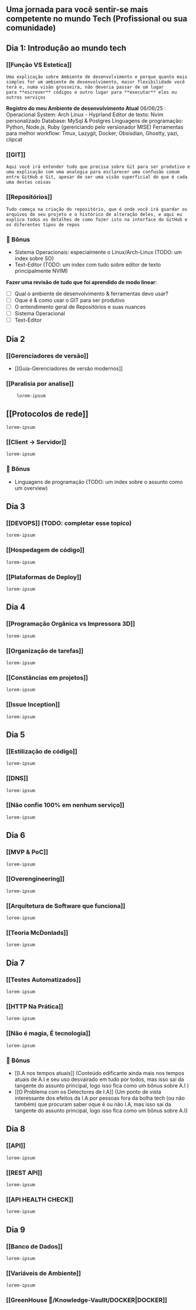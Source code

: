 ## Uma jornada para você sentir-se mais competente no mundo Tech (Profissional ou sua comunidade) 
## **Dia 1**: Introdução ao mundo tech
### [[Função VS Estetica]] 
	Uma explicação sobre Ambiente de desenvolvimento e porque quanto mais simples for um ambiente de desenvolvimento, maior flexibilidade você terá e, numa visão grosseira, não deveria passar de um lugar para **escrever** códigos e outro lugar para **executar** eles ou outros serviços

**Registro do meu Ambiente de desenvolvimento Atual** 06/06/25 :
Operacional System: Arch Linux - Hyprland
Editor de texto:  Nvim personalizado
Database: MySql & Postgres
Linguagens de programação: Python, Node.js, Ruby (gerenciando pelo versionador MISE)
Ferramentas para melhor workflow: Tmux, Lazygit, Docker, Obsisdian, Ghostty, yazi, clipcat

### [[GIT]]
	Aqui você irá entender tudo que precisa sobre Git para ser produtivo e uma explicação com uma analogia para esclarecer uma confusão comum entre GitHub e Git, apesar de ser uma visão superficial do que é cada uma destas coisas

### [[Repositórios]]
	Tudo começa na criação do repositório, que é onde você irá guardar os arquivos do seu projeto e o histórico de alteração deles, e aqui eu explico todos os detalhes de como fazer isto na interface do GitHub e os diferentes tipos de repos

### 🎁 Bônus
- Sistema Operacionais: especialmente o Linux/Arch-Linux (TODO: um index sobre SO)
- Text-Editor (TODO: um index com tudo sobre editor de texto principalmente NVIM)

**Fazer uma revisão de tudo que foi aprendido de modo linear**:
- [ ] Qual o ambiente de desenvolvimento & ferramentas devo usar?
- [ ] Oque é & como usar o GIT para ser produtivo
- [ ] O entendimento geral de Repositórios e suas nuances
- [ ] Sistema Operacional
- [ ] Text-Editor

## Dia 2
### [[Gerenciadores de versão]]
- [[Guia-Gerenciadores de versão modernos]]

### [[Paralisia por analise]]
		lorem-ipsum
		
## [[Protocolos de rede]]
	lorem-ipsum

### [[Client -> Servidor]]
	lorem-ipsum

### 🎁 Bônus
- Linguagens de programação (TODO: um index sobre o assunto como um overview)

## Dia 3
### [[DEVOPS]] (TODO: completar esse topico)
	lorem-ipsum

### [[Hospedagem de código]]
	lorem-ipsum

### [[Plataformas de Deploy]]
	lorem-ipsum

## Dia 4
### [[Programação Orgânica vs Impressora 3D]]
	lorem-ipsum

### [[Organização de tarefas]]
	lorem-ipsum

### [[Constâncias em projetos]]
	lorem-ipsum

### [[Issue Inception]]
	lorem-ipsum

## Dia 5
### [[Estilização de código]]
	lorem-ipsum

### [[DNS]]
	lorem-ipsum

### [[Não confie 100% em nenhum serviço]]
	lorem-ipsum

## Dia 6

### [[MVP & PoC]]
	lorem-ipsum

### [[Overengineering]]
	lorem-ipsum

### [[Arquitetura de Software que funciona]]
	lorem-ipsum

### [[Teoria McDonlads]]
	lorem-ipsum

## Dia 7
### [[Testes Automatizados]]
	lorem-ipsum

### [[HTTP Na Prática]]
	lorem-ipsum

### [[Não é magia, É tecnologia]]
	lorem-ipsum
	
### 🎁 Bônus
- [[I.A nos tempos atuais]] (Conteúdo edificante ainda mais nos tempos atuais de A.I e seu uso desvairado em tudo por todos, mas isso sai da tangente do assunto principal, logo isso fica como um bônus sobre A.I )
- [[O Problema com os Detectores de I.A]] {Um ponto de vista interessante dos efeitos da I.A por pessoas fora da bolha tech (ou não também) que procuram saber oque é ou não I.A, mas isso sai da tangente do assunto principal, logo isso fica como um bônus sobre A.I}

## Dia 8
### [[API]]
	lorem-ipsum

### [[REST API]]
	lorem-ipsum

### [[API HEALTH CHECK]]
	lorem-ipsum

## Dia 9
### [[Banco de Dados]]
	lorem-ipsum

### [[Variáveis de Ambiente]]
	lorem-ipsum

### [[GreenHouse 🏡/Knowledge-Vaullt/DOCKER|DOCKER]]



